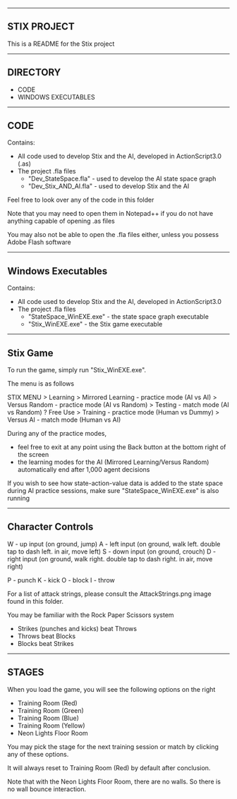 
-------------------------------------------------------------------------------------------------------
STIX PROJECT
-------------------------------------------------------------------------------------------------------

This is a README for the Stix project

-------------------------------------------------------------------------------------------------------
DIRECTORY
-------------------------------------------------------------------------------------------------------

- CODE
- WINDOWS EXECUTABLES

-------------------------------------------------------------------------------------------------------
CODE
-------------------------------------------------------------------------------------------------------

Contains:
- All code used to develop Stix and the AI, developed in ActionScript3.0 (.as)
- The project .fla files
	- "Dev_StateSpace.fla"	- used to develop the AI state space graph
	- "Dev_Stix_AND_AI.fla"	- used to develop Stix and the AI

Feel free to look over any of the code in this folder

Note that you may need to open them in Notepad++ if you do not have anything capable 
of opening .as files

You may also not be able to open the .fla files either, unless you possess Adobe Flash software

-------------------------------------------------------------------------------------------------------
Windows Executables
-------------------------------------------------------------------------------------------------------

Contains:
- All code used to develop Stix and the AI, developed in ActionScript3.0
- The project .fla files
	- "StateSpace_WinEXE.exe"	- the state space graph executable
	- "Stix_WinEXE.exe"		- the Stix game executable


-------------------------------------------------------------------------------------------------------
Stix Game
-------------------------------------------------------------------------------------------------------

To run the game, simply run "Stix_WinEXE.exe".

The menu is as follows

STIX MENU
	> Learning
		> Mirrored Learning 	- practice mode (AI vs AI)
		> Versus Random 	- practice mode (AI vs Random)
	> Testing 			- match mode (AI vs Random)
	? Free Use
		> Training 		- practice mode (Human vs Dummy)
		> Versus AI		- match mode (Human vs AI)

During any of the practice modes, 
- feel free to exit at any point using the Back button at the bottom right 
  of the screen
- the learning modes for the AI (Mirrored Learning/Versus Random) 
  automatically end after 1,000 agent decisions

If you wish to see how state-action-value data is added to the state space during 
AI practice sessions, make sure "StateSpace_WinEXE.exe" is also running

-------------------------------------------------------------------------------------------------------
Character Controls
-------------------------------------------------------------------------------------------------------

W - up input (on ground, jump)
A - left input (on ground, walk left. double tap to dash left. in air, move left)
S - down input (on ground, crouch)
D - right input (on ground, walk right. double tap to dash right. in air, move right)

P - punch
K - kick
O - block
I - throw

For a list of attack strings, please consult the AttackStrings.png image found in this folder.

You may be familiar with the Rock Paper Scissors system
- Strikes (punches and kicks) beat Throws
- Throws beat Blocks
- Blocks beat Strikes

-------------------------------------------------------------------------------------------------------
STAGES
-------------------------------------------------------------------------------------------------------

When you load the game, you will see the following options on the right

- Training Room (Red)
- Training Room (Green)
- Training Room (Blue)
- Training Room (Yellow)
- Neon Lights Floor Room

You may pick the stage for the next training session or match by clicking any of these options.

It will always reset to Training Room (Red) by default after conclusion.

Note that with the Neon Lights Floor Room, there are no walls. So there is no wall bounce interaction.
